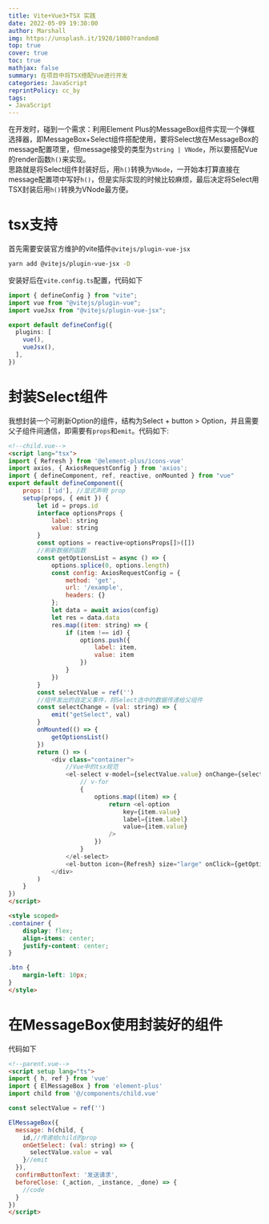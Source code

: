 ```yaml
---
title: Vite+Vue3+TSX 实践  
date: 2022-05-09 19:30:00  
author: Marshall  
img: https://unsplash.it/1920/1080?random8  
top: true  
cover: true  
toc: true  
mathjax: false  
summary: 在项目中将TSX搭配Vue进行开发  
categories: JavaScript  
reprintPolicy: cc_by  
tags:
- JavaScript
---
```


在开发时，碰到一个需求：利用Element Plus的MessageBox组件实现一个弹框选择器，即MessageBox+Select组件搭配使用，要将Select放在MessageBox的message配置项里，但message接受的类型为`string | VNode`，所以要搭配Vue的render函数`h()`来实现。  
思路就是将Select组件封装好后，用`h()`转换为`VNode`，一开始本打算直接在message配置项中写好`h()`，但是实际实现的时候比较麻烦，最后决定将Select用TSX封装后用`h()`转换为VNode最方便。  

# tsx支持  
首先需要安装官方维护的vite插件`@vitejs/plugin-vue-jsx`  
```bash
yarn add @vitejs/plugin-vue-jsx -D
```
安装好后在`vite.config.ts`配置，代码如下  
```typescript
import { defineConfig } from "vite";
import vue from "@vitejs/plugin-vue";
import vueJsx from "@vitejs/plugin-vue-jsx";

export default defineConfig({
  plugins: [
    vue(),
    vueJsx(),
  ],
})

```

# 封装Select组件  
我想封装一个可刷新Option的组件，结构为Select + button > Option，并且需要父子组件间通信，即需要有`props`和`emit`。代码如下:  
```html
<!--child.vue-->
<script lang="tsx">
import { Refresh } from '@element-plus/icons-vue'
import axios, { AxiosRequestConfig } from 'axios';
import { defineComponent, ref, reactive, onMounted } from "vue"
export default defineComponent({
    props: ['id'], //显式声明 prop
    setup(props, { emit }) {
        let id = props.id
        interface optionsProps {
            label: string
            value: string
        }
        const options = reactive<optionsProps[]>([])
        //刷新数据的函数
        const getOptionsList = async () => {
            options.splice(0, options.length)
            const config: AxiosRequestConfig = {
                method: 'get',
                url: '/example',
                headers: {}
            };
            let data = await axios(config)
            let res = data.data
            res.map((item: string) => {
                if (item !== id) {
                    options.push({
                        label: item,
                        value: item
                    })
                }
            })
        }
        const selectValue = ref('')
        //组件发出的自定义事件，将Select选中的数据传递给父组件
        const selectChange = (val: string) => {
            emit("getSelect", val)
        }
        onMounted(() => {
            getOptionsList()
        })
        return () => (
            <div class="container">
                //Vue中的tsx规范
                <el-select v-model={selectValue.value} onChange={selectChange}>
                    // v-for
                    {
                        options.map((item) => {
                            return <el-option
                                key={item.value}
                                label={item.label}
                                value={item.value}
                            />
                        })
                    }
                </el-select>
                <el-button icon={Refresh} size="large" onClick={getOptionsList} circle class="btn" />
            </div>
        )
    }
})
</script>

<style scoped>
.container {
    display: flex;
    align-items: center;
    justify-content: center;
}

.btn {
    margin-left: 10px;
}
</style>
```

# 在MessageBox使用封装好的组件
代码如下
```html
<!--parent.vue-->
<script setup lang="ts">
import { h, ref } from 'vue'
import { ElMessageBox } from 'element-plus'
import child from '@/components/child.vue'

const selectValue = ref('')

ElMessageBox({
  message: h(child, {
    id,//传递给child的prop
    onGetSelect: (val: string) => {
      selectValue.value = val
    }//emit
  }),
  confirmButtonText: '发送请求',
  beforeClose: (_action, _instance, _done) => {
    //code
  }
})
</script>

```
